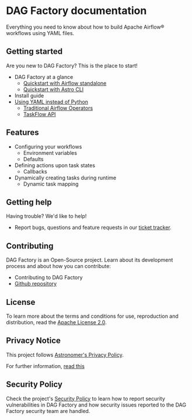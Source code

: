 # DAG Factory documentation

Everything you need to know about how to build Apache Airflow® workflows using YAML files.

## Getting started

Are you new to DAG Factory? This is the place to start!

* DAG Factory at a glance
  * [Quickstart with Airflow standalone](getting-started/quick-start-airflow-standalone.md)
  * [Quickstart with Astro CLI](getting-started/quick-start-astro-cli.md)
* Install guide
* [Using YAML instead of Python](./comparison/index.md)
  * [Traditional Airflow Operators](./comparison/traditional_operators.md)
  * [TaskFlow API](./comparison/taskflow_api.md)

## Features

* Configuring your workflows
  * Environment variables
  * Defaults
* Defining actions upon task states
  * Callbacks
* Dynamically creating tasks during runtime
  * Dynamic task mapping

## Getting help

Having trouble? We'd like to help!

* Report bugs, questions and feature requests in our [ticket tracker](https://github.com/astronomer/dag-factory/issues).

## Contributing

DAG Factory is an Open-Source project. Learn about its development process and about how you can contribute:

* Contributing to DAG Factory
* [Github repository](https://github.com/astronomer/dag-factory/)

## License

To learn more about the terms and conditions for use, reproduction and distribution, read the [Apache License 2.0](https://github.com/astronomer/dag-factory/blob/main/LICENSE).

## Privacy Notice

This project follows [Astronomer's Privacy Policy](https://www.astronomer.io/privacy/).

For further information, [read this](https://github.com/astronomer/dag-factory/blob/main/PRIVACY_NOTICE.md)

## Security Policy

Check the project's [Security Policy](https://github.com/astronomer/dag-factory/blob/main/SECURITY.md) to learn
how to report security vulnerabilities in DAG Factory and how security issues reported to the DAG Factory
security team are handled.
